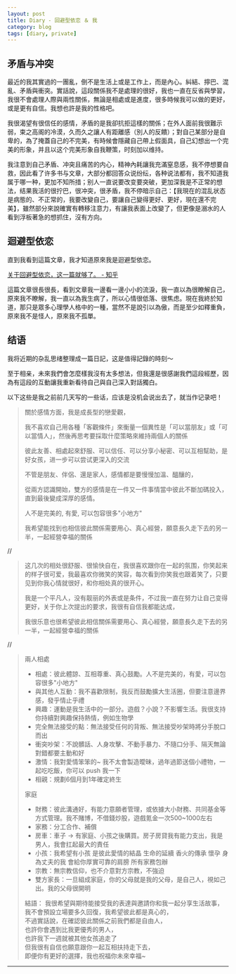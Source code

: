 ```yaml
---
layout: post
title: Diary - 回避型依恋 ＆ 我
category: blog
tags: [diary, private]
---
```


## 矛盾与冲突

最近的我其實過的一團亂，倒不是生活上或是工作上，而是內心。糾結、擰巴、混亂、矛盾與衝突。實話說，這段關係我不是處理的很好，我也一直在反省與學習，我很不會處理人際與兩性關係，無論是相處或是進度，很多時候我可以做的更好，或是更有自信。我想也許是我的性格吧。

我很渴望有很信任的感情，矛盾的是我卻抗拒這樣的關係；在外人面前我很難示弱，束之高阁的冷漠，久而久之讓人有距離感（別人的反饋）；對自己某部分是自卑的，為了掩蓋自己的不完美，有時候會隱藏自己帶上假面具，自己幻想出一个完美的形象，并且以这个完美形象自我鞭策，时刻加以维持。

我注意到自己矛盾、冲突且痛苦的内心，精神內耗讓我充滿窒息感，我不停想要自救，因此看了许多书与文章，大部分都回答众说纷纭，各种说法都有，我不知道我属于哪一种，更加不知所措；别人一直说要改变要突破，更加深我是不正常的想法，结果我活的很拧巴，很冲突，很矛盾，我不停暗示自己：【我現在的混乱状态是病態的、不正常的，我要改變自己，要讓自己變得更好、更好，現在還不完美】，雖然部分來說確實有轉移注意力，有讓我表面上改變了，但更像是溺水的人看到浮板著急的想抓住，沒有方向。

## 迴避型依恋

直到我看到這篇文章，我才知道原來我是迴避型依恋。

[关于回避型依恋，这一篇就够了。 - 知乎](https://zhuanlan.zhihu.com/p/264425224)

這篇文章很長很長，看到文章我一邊看一邊小小的流淚，我一直以為很瞭解自己，原來我不瞭解，我一直以為我生病了，所以心情很低落、很焦虑。現在我終於知道，那只是眾多心理學人格中的一種，當然不是說引以為傲，而是至少如釋重負，原來我不是怪人，原來我不孤單。

## 结语

我将近期的杂乱思绪整理成一篇日記，这是值得記錄的時刻～

至于相亲，未來我們會怎麼樣我沒有太多想法，但我還是很感謝我們這段經歷，因為有這段的互動讓我重新看待自己與自己深入對話獨白。

以下这些是我之前前几天写的一些话，应该是没机会说出去了，就当作记录吧！

> 關於感情方面，我是成長型的戀愛觀，
>
> 我不喜欢自己用各種「客觀條件」來衡量一個異性是「可以當朋友」或「可以當情人」，然後再思考要採取什麼策略來維持兩個人的關係
> 
> 彼此友善、相處起來舒服、可以信任、可以分享小秘密、可以互相幫助，是好女孩，进一步可以尝试更深入的交流
> 
> 不管是朋友、伴侶、還是家人，感情都是要慢慢加溫、醞釀的，
> 
> 從兩方認識開始，雙方的感情是在一件又一件事情當中彼此不斷加碼投入，直到最後變成深厚的感情。
> 
> 人不是完美的, 有愛, 可以包容很多"小地方"
>
> 我希望能找到也相信彼此關係需要用心、真心經營，願意長久走下去的另一半，一起經營幸福的關係

//

> 这几次的相处很舒服、很愉快自在，我很喜欢跟你在一起的氛围，你笑起来的样子很可爱，我最喜欢你微笑的笑容，每次看到你笑我也跟着笑了，只要见到你我心情就很好，和你相处真的很开心。
>
> 我是一个平凡人，没有靓丽的外表或是条件，不过我一直在努力让自己变得更好，关于你上次提出的要求，我很有自信我都能达成，
>
> 我很乐意也很希望彼此相信關係需要用心、真心經營，願意長久走下去的另一半，一起經營幸福的關係

//

> 兩人相處
> 
> - 相處：彼此體諒、互相尊重、真心鼓勵。人不是完美的，有愛，可以包容很多"小地方"
> - 與其他人互動：我不喜歡限制，我反而鼓勵擴大生活圈，但要注意邊界感，發乎情止乎禮
> - 興趣：運動是我生活中的一部分。遊戲？小說？不影響生活。我很支持你持續對興趣保持熱情，例如生物學
> - 完全無法接受的點：無法接受任何的背叛、無法接受吵架時將分手脫口而出
> - 衝突吵架：不說髒話、人身攻擊、不動手暴力、不隨口分手、隔天無論對錯都要主動和好
> - 激情：我對愛情笨笨的~ 我不太會製造曖昧，過年過節送個小禮物，一起吃吃飯，你可以 push 我一下
> - 相親：規劃6個月到1年確定終生
> 
> 家庭
> 
> - 財務：彼此溝通好，有能力意願者管理，或依據大小財務、共同基金等方式管理。我不賭博，不借錢炒股，遊戲氪金一次500~1000左右
> - 家務：分工合作、補償
> - 房車：車子 → 有家庭、小孩之後購買。房子房貸我有能力支出，我是男人，我會扛起最大的責任
> - 小孩：我希望有小孩 是彼此愛情的結晶 生命的延續 香火的傳承 懷孕 身為丈夫的我 會給你厚實可靠的肩膀 所有家務包辦
> - 宗教：無宗教信仰，也不介意對方宗教，不強迫
> - 雙方家長：一旦組成家庭，你的父母就是我的父母，是自己人，視如己出。我的父母很開明
> 
> 結語：
> 我很希望與期待能接受我的表達與邀請你和我一起分享生活故事，<br>
> 我不會預設立場要多久回復，我希望彼此都是真心的，<br>
> 不過實話說，在確認彼此關係之前我們都是自由人，<br>
> 也許你會遇到比我更優秀的男人，<br>
> 也許我下一週就被其他女孩追走了<br>
> 但我很有自信也願意跟你一起互相扶持走下去，<br>
> 即便你有更好的選擇，我也祝福你未來幸福~

---